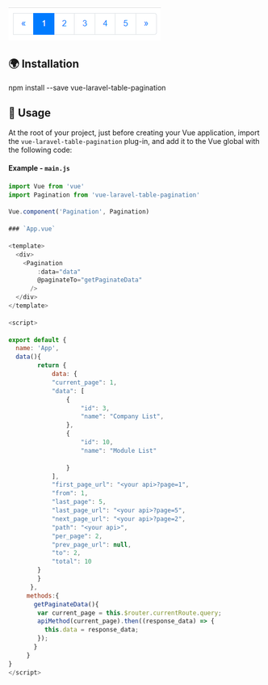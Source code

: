 ![alt text](https://github.com/imrancse94/vue-table-pagination/blob/main/screenshot.png?raw=true)


:earth_africa: Installation
---------------------------

  npm install --save vue-laravel-table-pagination

:wave: Usage
------------

At the root of your project, just before creating your Vue application, import the `vue-laravel-table-pagination` plug-in, and add it to the Vue global with the following code:

#### Example - `main.js`

``` js
import Vue from 'vue'
import Pagination from 'vue-laravel-table-pagination'

Vue.component('Pagination', Pagination)

### `App.vue`

<template>
  <div>
    <Pagination
        :data="data"
        @paginateTo="getPaginateData"
      />
  </div>
</template>

<script>

export default {
  name: 'App',
  data(){
        return {
            data: {
            "current_page": 1,
            "data": [
                {
                    "id": 3,
                    "name": "Company List",
                },
                {
                    "id": 10,
                    "name": "Module List"
                    
                }
            ],
            "first_page_url": "<your api>?page=1",
            "from": 1,
            "last_page": 5,
            "last_page_url": "<your api>?page=5",
            "next_page_url": "<your api>?page=2",
            "path": "<your api>",
            "per_page": 2,
            "prev_page_url": null,
            "to": 2,
            "total": 10
        }
        }
      },
     methods:{
       getPaginateData(){
        var current_page = this.$router.currentRoute.query;
        apiMethod(current_page).then((response_data) => {
          this.data = response_data;
        });
       }
     } 
}
</script>
```
